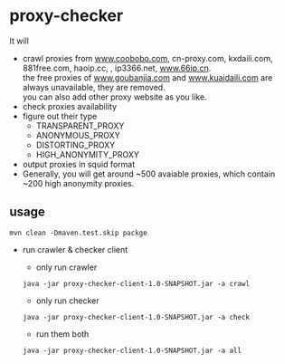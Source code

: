 # proxy-checker
It will 

* crawl proxies from www.coobobo.com, cn-proxy.com, kxdaili.com, 881free.com, haoip.cc, , ip3366.net, www.66ip.cn.  
  the free proxies of www.goubanjia.com and www.kuaidaili.com are always unavailable, they are removed.   
 you can also add other proxy website as you like.
* check proxies availability
* figure out their type
  * TRANSPARENT_PROXY
  * ANONYMOUS_PROXY
  * DISTORTING_PROXY
  * HIGH_ANONYMITY_PROXY
* output proxies in squid format
* Generally, you will get around ~500 avaiable proxies, which contain ~200 high anonymity proxies.

## usage
`mvn clean -Dmaven.test.skip packge`
 
* run crawler & checker client
 
    * only run crawler   
    
    `java -jar proxy-checker-client-1.0-SNAPSHOT.jar -a crawl`


    * only run checker
    
    `java -jar proxy-checker-client-1.0-SNAPSHOT.jar -a check`
    
    * run them both
    
    `java -jar proxy-checker-client-1.0-SNAPSHOT.jar -a all`

